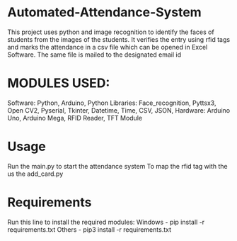 # Automated-Attendance-System
This project uses python and image recognition to identify the faces of students from the images of the students. It verifies the entry using rfid tags and marks the attendance in a csv file which can be opened in Excel Software. The same file is mailed to the designated email id

# MODULES USED:
  Software:
    Python,
    Arduino,
    Python Libraries:
      Face_recognition,
      Pyttsx3,
      Open CV2,
      Pyserial,
      Tkinter,
      Datetime,
      Time,
      CSV,
      JSON,
  Hardware:
    Arduino Uno,
    Arduino Mega,
    RFID Reader,
    TFT Module

# Usage
Run the main.py to start the attendance system 
To map the rfid tag with the us the add_card.py

# Requirements
Run this line to install the required modules: 
Windows - pip install -r requirements.txt
Others - pip3 install -r requirements.txt
